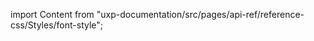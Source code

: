 
import Content from "uxp-documentation/src/pages/api-ref/reference-css/Styles/font-style";

<Content query="product=photoshop"/>
